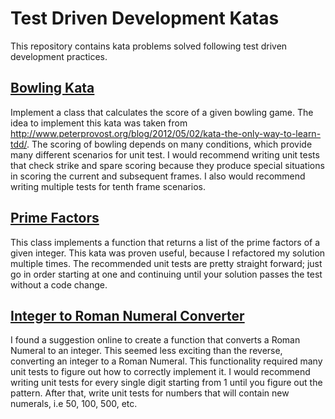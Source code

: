 # Test Driven Development Katas

This repository contains kata problems solved following test driven development practices.

## [Bowling Kata](https://github.com/kubz113/TDDKatas/tree/master/BowlingKata)

Implement a class that calculates the score of a given bowling game. The idea to implement this kata was taken from http://www.peterprovost.org/blog/2012/05/02/kata-the-only-way-to-learn-tdd/. The scoring of bowling depends on many conditions, which provide many different scenarios for unit test. I would recommend writing unit tests that check strike and spare scoring because they produce special situations in scoring the current and subsequent frames. I also would recommend writing multiple tests for tenth frame scenarios.

## [Prime Factors](https://github.com/kubz113/TDDKatas/tree/master/PrimeFactorsKata)

This class implements a function that returns a list of the prime factors of a given integer. This kata was proven useful, because I refactored my solution multiple times. The recommended unit tests are pretty straight forward; just go in order starting at one and continuing until your solution passes the test without a code change.

## [Integer to Roman Numeral Converter](https://github.com/kubz113/TDDKatas/tree/master/RomanNumeralKata)

I found a suggestion online to create a function that converts a Roman Numeral to an integer. This seemed less exciting than the reverse, converting an integer to a Roman Numeral. This functionality required many unit tests to figure out how to correctly implement it. I would recommend writing unit tests for every single digit starting from 1 until you figure out the pattern. After that, write unit tests for numbers that will contain new numerals, i.e 50, 100, 500, etc.

